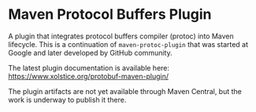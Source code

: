 # Maven Protocol Buffers Plugin

A plugin that integrates protocol buffers compiler (protoc) into Maven lifecycle.
This is a continuation of `maven-protoc-plugin` that was started at Google
and later developed by GitHub community.

The latest plugin documentation is available here:
https://www.xolstice.org/protobuf-maven-plugin/

The plugin artifacts are not yet available through Maven Central,
but the work is underway to publish it there.
